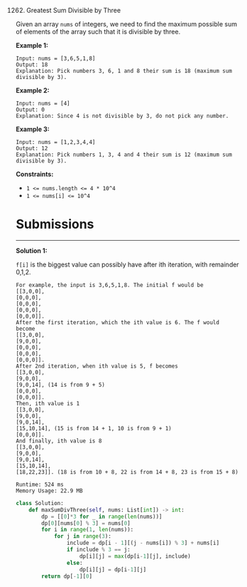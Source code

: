 1262. Greatest Sum Divisible by Three

Given an array `nums` of integers, we need to find the maximum possible sum of elements of the array such that it is divisible by three.

 

**Example 1:**

```
Input: nums = [3,6,5,1,8]
Output: 18
Explanation: Pick numbers 3, 6, 1 and 8 their sum is 18 (maximum sum divisible by 3).
```

**Example 2:**

```
Input: nums = [4]
Output: 0
Explanation: Since 4 is not divisible by 3, do not pick any number.
```

**Example 3:**

```
Input: nums = [1,2,3,4,4]
Output: 12
Explanation: Pick numbers 1, 3, 4 and 4 their sum is 12 (maximum sum divisible by 3).
```

**Constraints:**

* `1 <= nums.length <= 4 * 10^4`
* `1 <= nums[i] <= 10^4`

# Submissions
---
**Solution 1:**

`f[i]` is the biggest value can possibly have after ith iteration, with remainder 0,1,2.
```
For example, the input is 3,6,5,1,8. The initial f would be
[[3,0,0],
[0,0,0],
[0,0,0],
[0,0,0],
[0,0,0]].
After the first iteration, which the ith value is 6. The f would become
[[3,0,0],
[9,0,0],
[0,0,0],
[0,0,0],
[0,0,0]].
After 2nd iteration, when ith value is 5, f becomes
[[3,0,0],
[9,0,0],
[9,0,14], (14 is from 9 + 5)
[0,0,0],
[0,0,0]].
Then, ith value is 1
[[3,0,0],
[9,0,0],
[9,0,14],
[15,10,14], (15 is from 14 + 1, 10 is from 9 + 1)
[0,0,0]].
And finally, ith value is 8
[[3,0,0],
[9,0,0],
[9,0,14],
[15,10,14],
[18,22,23]]. (18 is from 10 + 8, 22 is from 14 + 8, 23 is from 15 + 8)
```
```
Runtime: 524 ms
Memory Usage: 22.9 MB
```
```python
class Solution:
    def maxSumDivThree(self, nums: List[int]) -> int:
        dp = [[0]*3 for _ in range(len(nums))]
        dp[0][nums[0] % 3] = nums[0]
        for i in range(1, len(nums)):
            for j in range(3):
                include = dp[i - 1][(j - nums[i]) % 3] + nums[i]
                if include % 3 == j:
                    dp[i][j] = max(dp[i-1][j], include)
                else:
                    dp[i][j] = dp[i-1][j]
        return dp[-1][0]
```